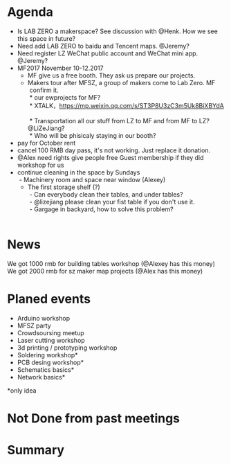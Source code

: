 # Agenda

- Is LAB ZERO a makerspace? See discussion with @Henk. How we see this space in future?
- Need add LAB ZERO to baidu and Tencent maps. @Jeremy?  
- Need register LZ WeChat public account and WeChat mini app. @Jeremy? 
- MF2017 November 10-12.2017     
  * MF give us a free booth. They ask us prepare our projects.     
  * Makers tour after MFSZ, a group of makers come to Lab Zero. MF  confirm it.    
  * our ewprojects for MF?        
  * XTALK，https://mp.weixin.qq.com/s/ST3P8U3zC3m5Uk8BiXBYdA      
  * Transportation all our stuff from LZ to MF and from MF to LZ? @LiZeJiang?     
  * Who will be phisicaly staying in our booth?       
- pay for October rent   
- cancel 100 RMB day pass, it's not working. Just replace it donation.
- @Alex need rights give people free Guest membership if they did workshop for us
- continue cleaning in the space by Sundays    
  - Machinery room and space near window (Alexey)   
  - The first storage shelf (?)   
  - Can everybody clean their tables, and under tables?   
  - @lizejiang please clean your fist table if you don't use it.   
  - Gargage in backyard, how to solve this problem?   
  
# News

We got 1000 rmb for building tables workshop (@Alexey has this money)   
We got 2000 rmb for sz maker map projects (@Alex has this money)   

# Planed events

- Arduino workshop
- MFSZ party
- Crowdsoursing meetup
- Laser cutting workshop
- 3d printing / prototyping workshop
- Soldering workshop*
- PCB desing workshop*
- Schematics basics*
- Network basics*

*only idea

# Not Done from past meetings  



# Summary
 
